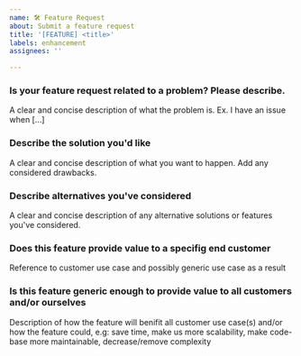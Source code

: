 ```yaml
---
name: 🛠 Feature Request
about: Submit a feature request
title: '[FEATURE] <title>'
labels: enhancement
assignees: ''

---
```

<!--
Note: Please search to see if an issue already exists for the feature you are requesting
-->

### Is your feature request related to a problem? Please describe.
A clear and concise description of what the problem is. Ex. I have an issue when [...]

### Describe the solution you'd like
A clear and concise description of what you want to happen. Add any considered drawbacks.

### Describe alternatives you've considered
A clear and concise description of any alternative solutions or features you've considered.

### Does this feature provide value to a specifig end customer
Reference to customer use case and possibly generic use case as a result

### Is this feature generic enough to provide value to all customers and/or ourselves
Description of how the feature will benifit all customer use case(s) and/or how the feature could, e.g:
save time, make us more scalability, make code-base more maintainable, decrease/remove complexity

